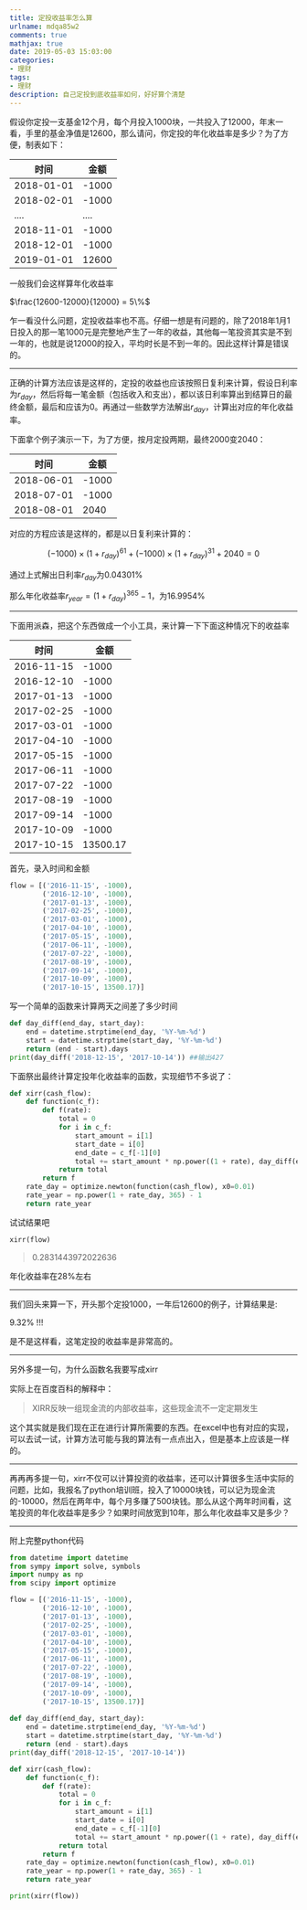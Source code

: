 ```yaml
---
title: 定投收益率怎么算
urlname: mdqa85w2
comments: true
mathjax: true
date: 2019-05-03 15:03:00
categories:
- 理财
tags:
- 理财
description: 自己定投到底收益率如何，好好算个清楚
---
```


假设你定投一支基金12个月，每个月投入1000块，一共投入了12000，年末一看，手里的基金净值是12600，那么请问，你定投的年化收益率是多少？为了方便，制表如下：

| 时间       | 金额  |
| ---------- | ----- |
| 2018-01-01 | -1000 |
| 2018-02-01 | -1000 |
| ....       | ....  |
| 2018-11-01 | -1000 |
| 2018-12-01 | -1000 |
| 2019-01-01 | 12600 |

一般我们会这样算年化收益率

 $\frac{12600-12000}{12000} = 5\%$

乍一看没什么问题，定投收益率也不高。仔细一想是有问题的，除了2018年1月1日投入的那一笔1000元是完整地产生了一年的收益，其他每一笔投资其实是不到一年的，也就是说12000的投入，平均时长是不到一年的。因此这样计算是错误的。

---

正确的计算方法应该是这样的，定投的收益也应该按照日复利来计算，假设日利率为$r_{day}$，然后将每一笔金额（包括收入和支出），都以该日利率算出到结算日的最终金额，最后和应该为0。再通过一些数学方法解出$r_{day}$，计算出对应的年化收益率。

下面拿个例子演示一下，为了方便，按月定投两期，最终2000变2040：

| 时间       | 金额  |
| ---------- | ----- |
| 2018-06-01 | -1000 |
| 2018-07-01 | -1000 |
| 2018-08-01 | 2040  |

对应的方程应该是这样的，都是以日复利来计算的：

$$(-1000)\times(1+r_{day})^{61} +(-1000)\times(1+r_{day})^{31}+2040=0$$

通过上式解出日利率$r_{day}$为0.04301%

那么年化收益率$r_{year}=(1+r_{day})^{365}-1$，为16.9954%

---

下面用派森，把这个东西做成一个小工具，来计算一下下面这种情况下的收益率

| 时间       | 金额     |
| ---------- | -------- |
| 2016-11-15 | -1000    |
| 2016-12-10 | -1000    |
| 2017-01-13 | -1000    |
| 2017-02-25 | -1000    |
| 2017-03-01 | -1000    |
| 2017-04-10 | -1000    |
| 2017-05-15 | -1000    |
| 2017-06-11 | -1000    |
| 2017-07-22 | -1000    |
| 2017-08-19 | -1000    |
| 2017-09-14 | -1000    |
| 2017-10-09 | -1000    |
| 2017-10-15 | 13500.17 |

首先，录入时间和金额

```python
flow = [('2016-11-15', -1000), 
        ('2016-12-10', -1000),
        ('2017-01-13', -1000),
        ('2017-02-25', -1000),
        ('2017-03-01', -1000),
        ('2017-04-10', -1000),
        ('2017-05-15', -1000),
        ('2017-06-11', -1000),
        ('2017-07-22', -1000),
        ('2017-08-19', -1000),
        ('2017-09-14', -1000),
        ('2017-10-09', -1000),
        ('2017-10-15', 13500.17)]
```

写一个简单的函数来计算两天之间差了多少时间

```python
def day_diff(end_day, start_day):
    end = datetime.strptime(end_day, '%Y-%m-%d')
    start = datetime.strptime(start_day, '%Y-%m-%d')
    return (end - start).days
print(day_diff('2018-12-15', '2017-10-14')) ##输出427
```

下面祭出最终计算定投年化收益率的函数，实现细节不多说了：

```python
def xirr(cash_flow):
    def function(c_f):
        def f(rate):
            total = 0
            for i in c_f:
                start_amount = i[1]
                start_date = i[0]
                end_date = c_f[-1][0]
                total += start_amount * np.power((1 + rate), day_diff(end_date, start_date))
            return total
        return f
    rate_day = optimize.newton(function(cash_flow), x0=0.01)
    rate_year = np.power(1 + rate_day, 365) - 1
    return rate_year
```

试试结果吧

```python
xirr(flow)
```

> 0.2831443972022636

年化收益率在28%左右

---

我们回头来算一下，开头那个定投1000，一年后12600的例子，计算结果是:

9.32% !!!

是不是这样看，这笔定投的收益率是非常高的。

---

另外多提一句，为什么函数名我要写成xirr

实际上在百度百科的解释中：

> XIRR反映一组现金流的内部收益率，这些现金流不一定定期发生

这个其实就是我们现在正在进行计算所需要的东西。在excel中也有对应的实现，可以去试一试，计算方法可能与我的算法有一点点出入，但是基本上应该是一样的。

---

再再再多提一句，xirr不仅可以计算投资的收益率，还可以计算很多生活中实际的问题，比如，我报名了python培训班，投入了10000块钱，可以记为现金流的-10000，然后在两年中，每个月多赚了500块钱。那么从这个两年时间看，这笔投资的年化收益率是多少？如果时间放宽到10年，那么年化收益率又是多少？

---

附上完整python代码

```python
from datetime import datetime
from sympy import solve, symbols
import numpy as np
from scipy import optimize

flow = [('2016-11-15', -1000), 
        ('2016-12-10', -1000),
        ('2017-01-13', -1000),
        ('2017-02-25', -1000),
        ('2017-03-01', -1000),
        ('2017-04-10', -1000),
        ('2017-05-15', -1000),
        ('2017-06-11', -1000),
        ('2017-07-22', -1000),
        ('2017-08-19', -1000),
        ('2017-09-14', -1000),
        ('2017-10-09', -1000),
        ('2017-10-15', 13500.17)]
        
def day_diff(end_day, start_day):
    end = datetime.strptime(end_day, '%Y-%m-%d')
    start = datetime.strptime(start_day, '%Y-%m-%d')
    return (end - start).days
print(day_diff('2018-12-15', '2017-10-14'))

def xirr(cash_flow):
    def function(c_f):
        def f(rate):
            total = 0
            for i in c_f:
                start_amount = i[1]
                start_date = i[0]
                end_date = c_f[-1][0]
                total += start_amount * np.power((1 + rate), day_diff(end_date, start_date))
            return total
        return f
    rate_day = optimize.newton(function(cash_flow), x0=0.01)
    rate_year = np.power(1 + rate_day, 365) - 1
    return rate_year

print(xirr(flow))
```

